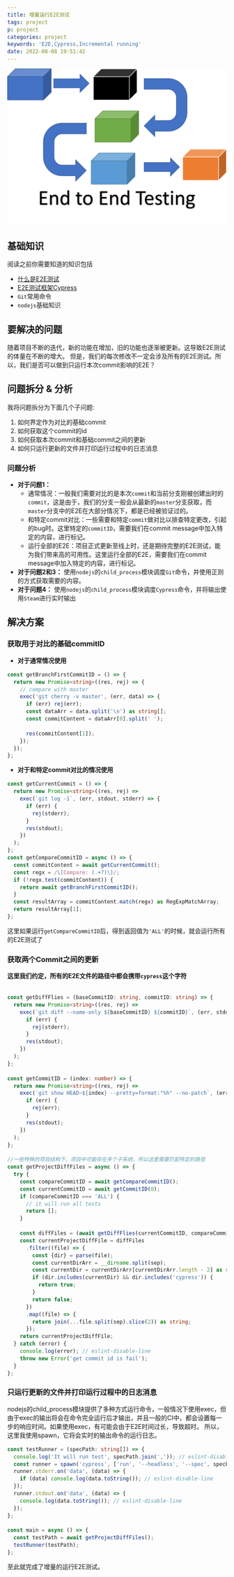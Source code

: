 ```yaml
---
title: 增量运行E2E测试
tags: project
p: project
categories: project
keywords: 'E2E,Cypress,Incremental running'
date: 2022-08-08 19:51:42
---
```


<img src="/images/e2e-testing-banner.png" />



## 基础知识

阅读之前你需要知道的知识包括

+ [什么是E2E测试](https://katalon.com/resources-center/blog/end-to-end-e2e-testing)
+ [E2E测试框架Cypress](https://docs.cypress.io/guides/overview/why-cypress)
+ `Git`常用命令
+ `nodejs`基础知识

## 要解决的问题
 随着项目不断的迭代，新的功能在增加，旧的功能也逐渐被更新。这导致E2E测试的体量在不断的增大。
 但是，我们的每次修改不一定会涉及所有的E2E测试。所以，我们是否可以做到只运行本次commit影响的E2E？

## 问题拆分 & 分析

我将问题拆分为下面几个子问题:

1. 如何界定作为对比的基础commit
2. 如何获取这个commit的id
3. 如何获取本次commit和基础commit之间的更新
4. 如何只运行更新的文件并打印运行过程中的日志消息

### 问题分析

+ **对于问题1：**
  + 通常情况：一般我们需要对比的是本次`commit`和当前分支刚被创建出时的`commit`，这是由于，我们的分支一般会从最新的`master`分支获取，而`master`分支中的E2E在大部分情况下，都是已经被验证过的。
  + 和特定commit对比：一些需要和特定`commit`做对比以排查特定更改，引起的bug时。这里特定的`commitID`，需要我们在commit message中加入特定的内容，进行标记。
  + 运行全部的E2E：项目正式更新至线上时，还是期待完整的E2E测试，能为我们带来高的可用性。这里运行全部的E2E，需要我们在commit message中加入特定的内容，进行标记。
+ **对于问题2和3：** 使用`nodejs`的`child_process`模块调度`Git`命令，并使用正则的方式获取需要的内容。
+ **对于问题4：** 使用`nodejs`的`child_process`模块调度`Cypress`命令，并将输出使用`Steam`进行实时输出

## 解决方案

### 获取用于对比的基础commitID

+ **对于通常情况使用**
``` typescript 
const getBranchFirstCommitID = () => {
  return new Promise<string>((res, rej) => {
    // compare with master
    exec('git cherry -v master', (err, data) => {
      if (err) rej(err);
      const dataArr = data.split('\n') as string[];
      const commitContent = dataArr[0].split(' ');

      res(commitContent[1]);
    });
  });
};
```

+ **对于和特定commit对比的情况使用**
``` typescript 
const getCurrentCommit = () => {
  return new Promise<string>((res, rej) =>
    exec(`git log -1`, (err, stdout, stderr) => {
      if (err) {
        rej(stderr);
      }
      res(stdout);
    })
  );
};
const getCompareCommitID = async () => {
  const commitContent = await getCurrentCommit();
  const regx = /\[Compare: (.+?)\]/;
  if (!regx.test(commitContent)) {
    return await getBranchFirstCommitID();
  }
  const resultArray = commitContent.match(regx) as RegExpMatchArray;
  return resultArray[1];
};
```
这里如果运行`getCompareCommitID`后，得到返回值为`'ALL'`的时候，就会运行所有的E2E测试了

### 获取两个Commit之间的更新
**这里我们约定，所有的E2E文件的路径中都会携带`cypress`这个字符**
``` typescript

const getDiffFlies = (baseCommitID: string, commitID: string) => {
  return new Promise<string>((res, rej) =>
    exec(`git diff --name-only ${baseCommitID} ${commitID}`, (err, stdout, stderr) => {
      if (err) {
        rej(stderr);
      }
      res(stdout);
    })
  );
};

const getCommitID = (index: number) => {
  return new Promise<string>((res, rej) =>
    exec(`git show HEAD~${index} --pretty=format:"%h" --no-patch`, (err, stdout) => {
      if (err) {
        rej(err);
      }
      res(stdout);
    })
  );
};

//一些特殊的项目结构下，项目中可能存在多个子系统，所以这里需要匹配特定的路径
const getProjectDiffFiles = async () => {
  try {
    const compareCommitID = await getCompareCommitID();
    const currentCommitID = await getCommitID(0);
    if (compareCommitID === 'ALL') {
      // it will run all tests
      return [];
    }

    const diffFiles = (await getDiffFlies(currentCommitID, compareCommitID)).split('\n');
    const currentProjectDiffFile = diffFiles
      .filter((file) => {
        const {dir} = parse(file);
        const currentDirArr = __dirname.split(sep);
        const currentDir = currentDirArr[currentDirArr.length - 2] as string;
        if (dir.includes(currentDir) && dir.includes('cypress')) {
          return true;
        }
        return false;
      })
      .map((file) => {
        return join(...file.split(sep).slice(2)) as string;
      });
    return currentProjectDiffFile;
  } catch (error) {
    console.log(error); // eslint-disable-line
    throw new Error('get commit id is fail');
  }
};

```

### 只运行更新的文件并打印运行过程中的日志消息

nodejs的child_process模块提供了多种方式运行命令，一般情况下使用exec，但由于exec的输出将会在命令完全运行后才输出，并且一般的CI中，都会设置每一步的响应时间。如果使用exec，有可能会由于E2E时间过长，导致超时。
所以，这里我使用spawn，它将会实时的输出命令的运行日志。

``` typescript
const testRunner = (specPath: string[]) => {
  console.log('It will run test', specPath.join(',')); // eslint-disable-line
  const runner = spawn('cypress', ['run', '--headless', '--spec', specPath.join(',')]);
  runner.stderr.on('data', (data) => {
    if (data) console.log(data.toString()); // eslint-disable-line
  });
  runner.stdout.on('data', (data) => {
    console.log(data.toString()); // eslint-disable-line
  });
};

const main = async () => {
  const testPath = await getProjectDiffFiles();
  testRunner(testPath);
};
```

至此就完成了增量的运行E2E测试。

